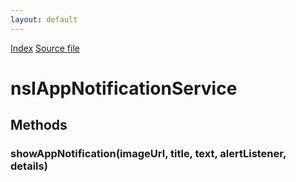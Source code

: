 ```yaml
---
layout: default
---
```

<div id='links'><a href="../index.html">Index</a>
<a href="http://dxr.mozilla.org/mozilla-central/source/dom/interfaces/notification/nsIDOMDesktopNotification.idl">Source file</a>
</div>

# nsIAppNotificationService #

## Methods ##

### showAppNotification(imageUrl, title, text, alertListener, details) ###
